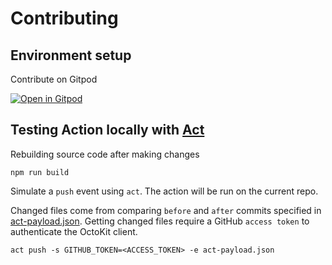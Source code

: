 # Contributing

## Environment setup

Contribute on Gitpod

[![Open in Gitpod](https://gitpod.io/button/open-in-gitpod.svg)](https://gitpod.io/#https://github.com/DukeManh/scoped-actions)

## Testing Action locally with [Act](https://github.com/nektos/act)

Rebuilding source code after making changes

```
npm run build
```

Simulate a `push` event using `act`. The action will be run on the current repo.

Changed files come from comparing `before` and `after` commits specified in [act-payload.json](./act-payload.json).
Getting changed files require a GitHub `access token` to authenticate the OctoKit client.

```
act push -s GITHUB_TOKEN=<ACCESS_TOKEN> -e act-payload.json
```
